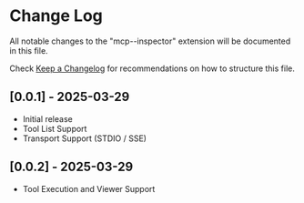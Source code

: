 # Change Log

All notable changes to the "mcp--inspector" extension will be documented in this file.

Check [Keep a Changelog](http://keepachangelog.com/) for recommendations on how to structure this file.

## [0.0.1] - 2025-03-29

- Initial release
- Tool List Support
- Transport Support (STDIO / SSE)

## [0.0.2] - 2025-03-29

- Tool Execution and Viewer Support

